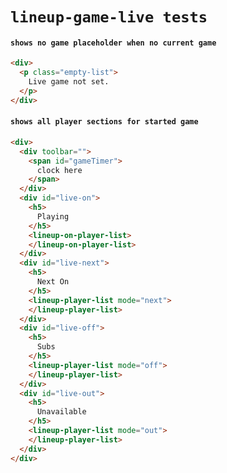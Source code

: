 # `lineup-game-live tests`

#### `shows no game placeholder when no current game`

```html
<div>
  <p class="empty-list">
    Live game not set.
  </p>
</div>

```

#### `shows all player sections for started game`

```html
<div>
  <div toolbar="">
    <span id="gameTimer">
      clock here
    </span>
  </div>
  <div id="live-on">
    <h5>
      Playing
    </h5>
    <lineup-on-player-list>
    </lineup-on-player-list>
  </div>
  <div id="live-next">
    <h5>
      Next On
    </h5>
    <lineup-player-list mode="next">
    </lineup-player-list>
  </div>
  <div id="live-off">
    <h5>
      Subs
    </h5>
    <lineup-player-list mode="off">
    </lineup-player-list>
  </div>
  <div id="live-out">
    <h5>
      Unavailable
    </h5>
    <lineup-player-list mode="out">
    </lineup-player-list>
  </div>
</div>

```

